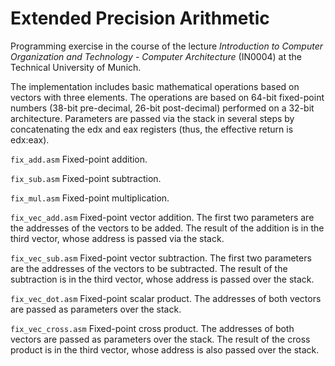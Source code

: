 # Extended Precision Arithmetic

Programming exercise in the course of the lecture _Introduction to Computer Organization and Technology - Computer Architecture_ (IN0004) at the Technical University of Munich.

The implementation includes basic mathematical operations based on vectors with three elements. The operations are based on 64-bit fixed-point numbers (38-bit pre-decimal, 26-bit post-decimal) performed on a 32-bit architecture. Parameters are passed via the stack in several steps by concatenating the edx and eax registers (thus, the effective return is edx:eax).

`fix_add.asm`
Fixed-point addition.

`fix_sub.asm`
Fixed-point subtraction.

`fix_mul.asm`
Fixed-point multiplication.

`fix_vec_add.asm`
Fixed-point vector addition. The first two parameters are the addresses of the vectors to be added. The result of the addition is in the third vector, whose address is passed via the stack.

`fix_vec_sub.asm`
Fixed-point vector subtraction. The first two parameters are the addresses of the vectors to be subtracted. The result of the subtraction is in the third vector, whose address is passed over the stack.

`fix_vec_dot.asm`
Fixed-point scalar product. The addresses of both vectors are passed as parameters over the stack.

`fix_vec_cross.asm`
Fixed-point cross product. The addresses of both vectors are passed as parameters over the stack. The result of the cross product is in the third vector, whose address is also passed over the stack.
